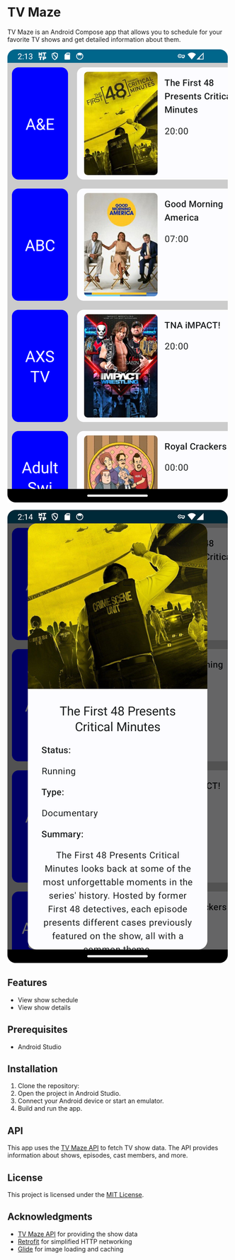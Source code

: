# TV Maze

TV Maze is an Android Compose app that allows you to schedule for your favorite TV shows and get detailed information about them.

![Main Screen](./preview/Main.png)

![Details](./preview/Details.png)

## Features

- View show schedule
- View show details

## Prerequisites

- Android Studio

## Installation

1. Clone the repository:
2. Open the project in Android Studio.
3. Connect your Android device or start an emulator.
4. Build and run the app.


## API

This app uses the [TV Maze API](https://www.tvmaze.com/api) to fetch TV show data. The API provides information about shows, episodes, cast members, and more.

## License

This project is licensed under the [MIT License](LICENSE).

## Acknowledgments

- [TV Maze API](https://www.tvmaze.com/api) for providing the show data
- [Retrofit](https://square.github.io/retrofit/) for simplified HTTP networking
- [Glide](https://github.com/bumptech/glide) for image loading and caching

